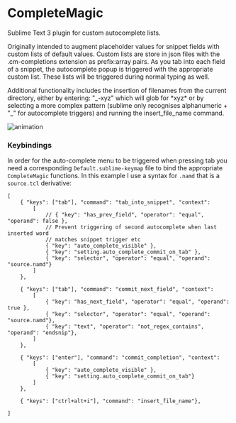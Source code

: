 # CompleteMagic

Sublime Text 3 plugin for custom autocomplete lists. 

Originally intended to augment placeholder values for snippet fields with custom lists of default values. Custom 
lists are store in json files with the .cm-completions extension as prefix:array pairs. As you tab into each field 
of a snippet, the autocomplete popup is triggered with the appropriate custom list. These lists will be triggered
during normal typing as well.

Additional functionality includes the insertion of filenames from the current directory, either by entering:
"\_-xyz" which will glob for \*xyz\* or by selecting a more complex pattern (sublime only recognises alphanumeric + "_" 
for autocomplete triggers) and running the insert_file_name command.


![animation](https://github.com/gawells/CompleteMagic/blob/master/ani.gif)

### Keybindings
In order for the auto-complete menu to be triggered when pressing tab you need a corresponding `Default.sublime-keymap` file to bind the appropriate `CompleteMagic` functions. In this example I use a syntax for `.namd` that is a `source.tcl` derivative:
```
[
	{ "keys": ["tab"], "command": "tab_into_snippet", "context":
		[
			// { "key": "has_prev_field", "operator": "equal", "operand": false },
			// Prevent triggering of second autocomplete when last inserted word
			// matches snippet trigger etc
			{ "key": "auto_complete_visible" },
			{ "key": "setting.auto_complete_commit_on_tab" },
			{ "key": "selector", "operator": "equal", "operand": "source.namd"}
		]
	},

	{ "keys": ["tab"], "command": "commit_next_field", "context":
		[
			{ "key": "has_next_field", "operator": "equal", "operand": true },
			{ "key": "selector", "operator": "equal", "operand": "source.namd"},
			{ "key": "text", "operator": "not_regex_contains", "operand": "endsnip"},
		]
	},

	{ "keys": ["enter"], "command": "commit_completion", "context":
		[
			{ "key": "auto_complete_visible" },
			{ "key": "setting.auto_complete_commit_on_tab"}
		]
	},
	
	{ "keys": ["ctrl+alt+i"], "command": "insert_file_name"},

]
```


